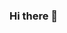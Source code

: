 ### Hi there 👋

<!--
**KevinKallin/KevinKallin** is a ✨ _special_ ✨ repository because its `README.md` (this file) appears on your GitHub profile.

Here are some ideas to get you started:


-->


